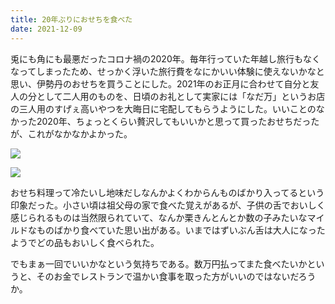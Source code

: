 ```yaml
---
title: 20年ぶりにおせちを食べた
date: 2021-12-09
---
```


兎にも角にも最悪だったコロナ禍の2020年。毎年行っていた年越し旅行もなくなってしまったため、せっかく浮いた旅行費をなにかいい体験に使えないかなと思い、伊勢丹のおせちを買うことにした。2021年のお正月に合わせて自分と友人の分として二人用のものを、日頃のお礼として実家には「なだ万」というお店の三人用のすげぇ高いやつを大晦日に宅配してもらうようにした。いいことのなかった2020年、ちょっとくらい贅沢してもいいかと思って買ったおせちだったが、これがなかなかよかった。

![](https://photos.smugmug.com/photos/i-HJ7zwBW/0/b3446473/X4/i-HJ7zwBW-X4.jpg)

![](https://photos.smugmug.com/photos/i-SK6Sfq8/0/b36fea6b/X4/i-SK6Sfq8-X4.jpg)

おせち料理って冷たいし地味だしなんかよくわからんものばかり入ってるという印象だった。小さい頃は祖父母の家で食べた覚えがあるが、子供の舌でおいしく感じられるものは当然限られていて、なんか栗きんとんとか数の子みたいなマイルドなものばかり食べていた思い出がある。いまではずいぶん舌は大人になったようでどの品もおいしく食べられた。

でもまぁ一回でいいかなという気持ちである。数万円払ってまた食べたいかというと、そのお金でレストランで温かい食事を取った方がいいのではないだろうか。
